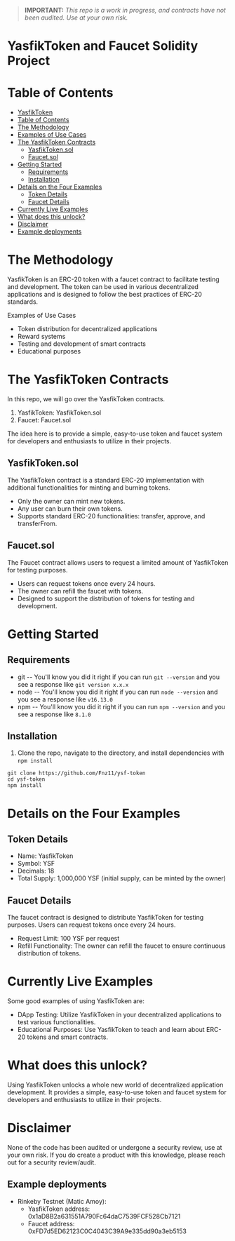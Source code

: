 > **IMPORTANT:** *This repo is a work in progress, and contracts have not been audited. Use at your own risk.*

# YasfikToken and Faucet Solidity Project

# Table of Contents
- [YasfikToken](#yasfiktoken-and-faucet-solidity-project)
- [Table of Contents](#table-of-contents)
- [The Methodology](#the-methodology)
- [Examples of Use Cases]()
- [The YasfikToken Contracts](#the-yasfiktoken-contracts)
  - [YasfikToken.sol](#yasfiktokensol)
  - [Faucet.sol](#faucetsol)
- [Getting Started](#getting-started)
  - [Requirements](#requirements)
  - [Installation](#installation)
- [Details on the Four Examples](#details-on-the-four-examples)
  - [Token Details](#token-details)
  - [Faucet Details](#faucet-details)
- [Currently Live Examples](#currently-live-examples)
- [What does this unlock?](#what-does-this-unlock)
- [Disclaimer](#disclaimer)
- [Example deployments](#example-deployments)

# The Methodology

YasfikToken is an ERC-20 token with a faucet contract to facilitate testing and development. The token can be used in various decentralized applications and is designed to follow the best practices of ERC-20 standards.

Examples of Use Cases
- Token distribution for decentralized applications
- Reward systems
- Testing and development of smart contracts
- Educational purposes

# The YasfikToken Contracts

In this repo, we will go over the YasfikToken contracts.

1. YasfikToken: YasfikToken.sol
2. Faucet: Faucet.sol

The idea here is to provide a simple, easy-to-use token and faucet system for developers and enthusiasts to utilize in their projects.

## YasfikToken.sol
The YasfikToken contract is a standard ERC-20 implementation with additional functionalities for minting and burning tokens.
- Only the owner can mint new tokens.
- Any user can burn their own tokens.
- Supports standard ERC-20 functionalities: transfer, approve, and transferFrom.

## Faucet.sol
The Faucet contract allows users to request a limited amount of YasfikToken for testing purposes.
- Users can request tokens once every 24 hours.
- The owner can refill the faucet with tokens.
- Designed to support the distribution of tokens for testing and development.

# Getting Started
## Requirements
- git
-- You'll know you did it right if you can run `git --version` and you see a response like `git version x.x.x`
- node
-- You'll know you did it right if you can run `node --version` and you see a response like `v16.13.0`
- npm
-- You'll know you did it right if you can run `npm --version` and you see a response like `8.1.0`

## Installation

1. Clone the repo, navigate to the directory, and install dependencies with `npm install`
```
git clone https://github.com/Fnz11/ysf-token
cd ysf-token
npm install
```

# Details on the Four Examples 

## Token Details
- Name: YasfikToken
- Symbol: YSF
- Decimals: 18
- Total Supply: 1,000,000 YSF (initial supply, can be minted by the owner)

## Faucet Details
The faucet contract is designed to distribute YasfikToken for testing purposes. Users can request tokens once every 24 hours.
- Request Limit: 100 YSF per request
- Refill Functionality: The owner can refill the faucet to ensure continuous distribution of tokens.

# Currently Live Examples
Some good examples of using YasfikToken are:
- DApp Testing: Utilize YasfikToken in your decentralized applications to test various functionalities.
- Educational Purposes: Use YasfikToken to teach and learn about ERC-20 tokens and smart contracts.

# What does this unlock?

Using YasfikToken unlocks a whole new world of decentralized application development. It provides a simple, easy-to-use token and faucet system for developers and enthusiasts to utilize in their projects.

# Disclaimer 

None of the code has been audited or undergone a security review, use at your own risk. If you do create a product with this knowledge, please reach out for a security review/audit.

## Example deployments
- Rinkeby Testnet (Matic Amoy):
  - YasfikToken address: 0x1aD8B2a631551A790Fc64daC7539FCF528Cb7121
  - Faucet address: 0xFD7d5ED62123C0C4043C39A9e335dd90a3eb5153

